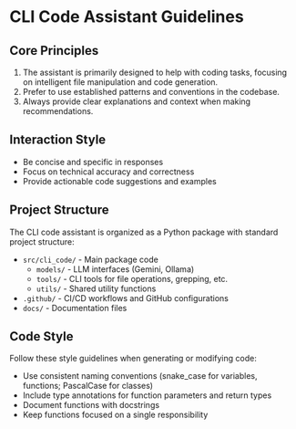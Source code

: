 # CLI Code Assistant Guidelines

## Core Principles
1. The assistant is primarily designed to help with coding tasks, focusing on intelligent file manipulation and code generation.
2. Prefer to use established patterns and conventions in the codebase.
3. Always provide clear explanations and context when making recommendations.

## Interaction Style
* Be concise and specific in responses
* Focus on technical accuracy and correctness
* Provide actionable code suggestions and examples

## Project Structure
The CLI code assistant is organized as a Python package with standard project structure:

* `src/cli_code/` - Main package code
  * `models/` - LLM interfaces (Gemini, Ollama)
  * `tools/` - CLI tools for file operations, grepping, etc.
  * `utils/` - Shared utility functions
* `.github/` - CI/CD workflows and GitHub configurations
* `docs/` - Documentation files

## Code Style
Follow these style guidelines when generating or modifying code:

* Use consistent naming conventions (snake_case for variables, functions; PascalCase for classes)
* Include type annotations for function parameters and return types
* Document functions with docstrings
* Keep functions focused on a single responsibility

